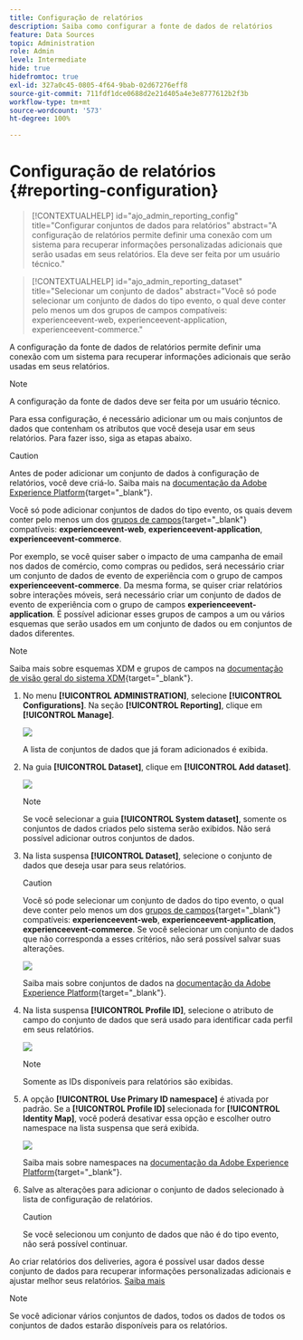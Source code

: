 ```yaml
---
title: Configuração de relatórios
description: Saiba como configurar a fonte de dados de relatórios
feature: Data Sources
topic: Administration
role: Admin
level: Intermediate
hide: true
hidefromtoc: true
exl-id: 327a0c45-0805-4f64-9bab-02d67276eff8
source-git-commit: 711fdf1dce0688d2e21d405a4e3e8777612b2f3b
workflow-type: tm+mt
source-wordcount: '573'
ht-degree: 100%

---
```


# Configuração de relatórios {#reporting-configuration}

>[!CONTEXTUALHELP]
>id="ajo_admin_reporting_config"
>title="Configurar conjuntos de dados para relatórios"
>abstract="A configuração de relatórios permite definir uma conexão com um sistema para recuperar informações personalizadas adicionais que serão usadas em seus relatórios. Ela deve ser feita por um usuário técnico."

>[!CONTEXTUALHELP]
>id="ajo_admin_reporting_dataset"
>title="Selecionar um conjunto de dados"
>abstract="Você só pode selecionar um conjunto de dados do tipo evento, o qual deve conter pelo menos um dos grupos de campos compatíveis: experienceevent-web, experienceevent-application, experienceevent-commerce."

A configuração da fonte de dados de relatórios permite definir uma conexão com um sistema para recuperar informações adicionais que serão usadas em seus relatórios.

>[!NOTE]
>
>A configuração da fonte de dados deve ser feita por um usuário técnico. <!--Rights?-->

Para essa configuração, é necessário adicionar um ou mais conjuntos de dados que contenham os atributos que você deseja usar em seus relatórios. Para fazer isso, siga as etapas abaixo.

>[!CAUTION]
>
>Antes de poder adicionar um conjunto de dados à configuração de relatórios, você deve criá-lo. Saiba mais na [documentação da Adobe Experience Platform](https://experienceleague.adobe.com/docs/experience-platform/catalog/datasets/user-guide.html?lang=pt-BR#create){target=&quot;_blank&quot;}.
>
>Você só pode adicionar conjuntos de dados do tipo evento, os quais devem conter pelo menos um dos [grupos de campos](https://experienceleague.adobe.com/docs/experience-platform/xdm/tutorials/create-schema-ui.html?lang=pt-BR#field-group){target=&quot;_blank&quot;} compatíveis: **experienceevent-web**, **experienceevent-application**, **experienceevent-commerce**.

<!--
➡️ [Discover this feature in video](#video)
-->

Por exemplo, se você quiser saber o impacto de uma campanha de email nos dados de comércio, como compras ou pedidos, será necessário criar um conjunto de dados de evento de experiência com o grupo de campos **experienceevent-commerce**. Da mesma forma, se quiser criar relatórios sobre interações móveis, será necessário criar um conjunto de dados de evento de experiência com o grupo de campos **experienceevent-application**. <!--If you want to report on web interactions then you need to include the web field group.--> É possível adicionar esses grupos de campos a um ou vários esquemas que serão usados em um conjunto de dados ou em conjuntos de dados diferentes.

>[!NOTE]
>
>Saiba mais sobre esquemas XDM e grupos de campos na [documentação de visão geral do sistema XDM](https://experienceleague.adobe.com/docs/experience-platform/xdm/home.html?lang=pt-BR){target=&quot;_blank&quot;}.

1. No menu **[!UICONTROL ADMINISTRATION]**, selecione **[!UICONTROL Configurations]**. Na seção **[!UICONTROL Reporting]**, clique em **[!UICONTROL Manage]**.

   ![](assets/reporting-config-menu.png)

   A lista de conjuntos de dados que já foram adicionados é exibida.

1. Na guia **[!UICONTROL Dataset]**, clique em **[!UICONTROL Add dataset]**.

   ![](assets/reporting-config-add.png)

   >[!NOTE]
   >
   >Se você selecionar a guia **[!UICONTROL System dataset]**, somente os conjuntos de dados criados pelo sistema serão exibidos. Não será possível adicionar outros conjuntos de dados.

1. Na lista suspensa **[!UICONTROL Dataset]**, selecione o conjunto de dados que deseja usar para seus relatórios.

   >[!CAUTION]
   >
   >Você só pode selecionar um conjunto de dados do tipo evento, o qual deve conter pelo menos um dos [grupos de campos](https://experienceleague.adobe.com/docs/experience-platform/xdm/tutorials/create-schema-ui.html#field-group){target=&quot;_blank&quot;} compatíveis: **experienceevent-web**, **experienceevent-application**, **experienceevent-commerce**. Se você selecionar um conjunto de dados que não corresponda a esses critérios, não será possível salvar suas alterações.

   ![](assets/reporting-config-datasets.png)

   Saiba mais sobre conjuntos de dados na [documentação da Adobe Experience Platform](https://experienceleague.adobe.com/docs/experience-platform/catalog/datasets/overview.html?lang=pt-BR){target=&quot;_blank&quot;}.

1. Na lista suspensa **[!UICONTROL Profile ID]**, selecione o atributo de campo do conjunto de dados que será usado para identificar cada perfil em seus relatórios.

   ![](assets/reporting-config-profile-id.png)

   >[!NOTE]
   >
   >Somente as IDs disponíveis para relatórios são exibidas.

1. A opção **[!UICONTROL Use Primary ID namespace]** é ativada por padrão. Se a **[!UICONTROL Profile ID]** selecionada for **[!UICONTROL Identity Map]**, você poderá desativar essa opção e escolher outro namespace na lista suspensa que será exibida.

   ![](assets/reporting-config-namespace.png)

   Saiba mais sobre namespaces na [documentação da Adobe Experience Platform](https://experienceleague.adobe.com/docs/experience-platform/identity/namespaces.html?lang=pt-BR){target=&quot;_blank&quot;}.

1. Salve as alterações para adicionar o conjunto de dados selecionado à lista de configuração de relatórios.

   >[!CAUTION]
   >
   >Se você selecionou um conjunto de dados que não é do tipo evento, não será possível continuar.

Ao criar relatórios dos deliveries, agora é possível usar dados desse conjunto de dados para recuperar informações personalizadas adicionais e ajustar melhor seus relatórios. [Saiba mais](content-experiment.md#objectives-global)

>[!NOTE]
>
>Se você adicionar vários conjuntos de dados, todos os dados de todos os conjuntos de dados estarão disponíveis para os relatórios.


<!--
## How-to video {#video}

Understand how to configure Experience Platform reporting data sources.

>[!VIDEO]()
-->
